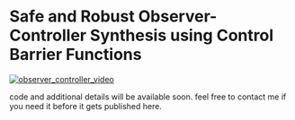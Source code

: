 # Safe and Robust Observer-Controller Synthesis using Control Barrier Functions

[![observer_controller_video](https://img.youtube.com/vi/83o7CEgTEwo/0.jpg)](https://www.youtube.com/watch?v=83o7CEgTEwo)


code and additional details will be available soon. feel free to contact me if you need it before it gets published here. 

